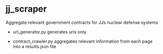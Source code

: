 # jj_scraper
Aggregate relevant government contracts for JJs nuclear defense systems

* url_generator.py generates urls only

* contract_crawler.py aggregates relevant information from each page into a results.json file
